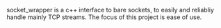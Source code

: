 socket_wrapper is a c++ interface to bare sockets, to easily and reliabliy handle mainly TCP streams.
The focus of this project is ease of use.

